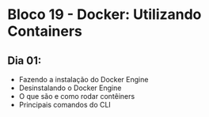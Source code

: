 # Bloco 19 - Docker: Utilizando Containers
## Dia 01:
* Fazendo a instalação do Docker Engine
* Desinstalando o Docker Engine
* O que são e como rodar contêiners
* Principais comandos do CLI
